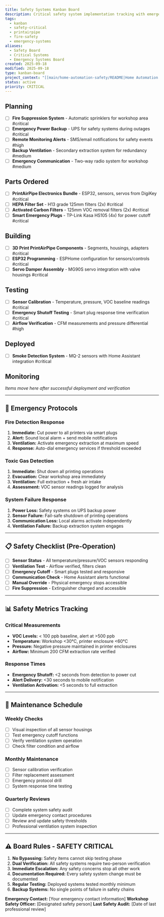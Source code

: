 ```yaml
---
title: Safety Systems Kanban Board
description: Critical safety system implementation tracking with emergency protocols
tags:
  - kanban
  - safety-critical
  - printairpipe
  - fire-safety
  - emergency-systems
aliases:
  - Safety Board
  - Critical Systems
  - Emergency Systems Board
created: 2025-09-18
modified: 2025-09-18
type: kanban-board
project_context: "[[main/home-automation-safety/README|Home Automation Project]]"
status: active
priority: CRITICAL
---
```


## Planning

- [ ] **Fire Suppression System** - Automatic sprinklers for workshop area #critical
- [ ] **Emergency Power Backup** - UPS for safety systems during outages #critical
- [ ] **Remote Monitoring Alerts** - SMS/email notifications for safety events #high
- [ ] **Backup Ventilation** - Secondary extraction system for redundancy #medium
- [ ] **Emergency Communication** - Two-way radio system for workshop #medium

## Parts Ordered

- [ ] **PrintAirPipe Electronics Bundle** - ESP32, sensors, servos from DigiKey #critical
- [ ] **HEPA Filter Set** - H13 grade 125mm filters (2x) #critical
- [ ] **Activated Carbon Filters** - 125mm VOC removal filters (2x) #critical
- [ ] **Smart Emergency Plugs** - TP-Link Kasa HS105 (4x) for power cutoff #critical

## Building

- [ ] **3D Print PrintAirPipe Components** - Segments, housings, adapters #critical
- [ ] **ESP32 Programming** - ESPHome configuration for sensors/controls #critical
- [ ] **Servo Damper Assembly** - MG90S servo integration with valve housings #critical

## Testing

- [ ] **Sensor Calibration** - Temperature, pressure, VOC baseline readings #critical
- [ ] **Emergency Shutoff Testing** - Smart plug response time verification #critical
- [ ] **Airflow Verification** - CFM measurements and pressure differential #high

## Deployed

- [ ] **Smoke Detection System** - MQ-2 sensors with Home Assistant integration #critical

## Monitoring

*Items move here after successful deployment and verification*

***

## 🚨 Emergency Protocols

### **Fire Detection Response**
1. **Immediate:** Cut power to all printers via smart plugs
2. **Alert:** Sound local alarm + send mobile notifications  
3. **Ventilation:** Activate emergency extraction at maximum speed
4. **Response:** Auto-dial emergency services if threshold exceeded

### **Toxic Gas Detection**
1. **Immediate:** Shut down all printing operations
2. **Evacuation:** Clear workshop area immediately
3. **Ventilation:** Full extraction + fresh air intake
4. **Assessment:** VOC sensor readings logged for analysis

### **System Failure Response** 
1. **Power Loss:** Safety systems on UPS backup power
2. **Sensor Failure:** Fail-safe shutdown of printing operations
3. **Communication Loss:** Local alarms activate independently
4. **Ventilation Failure:** Backup extraction system engages

***

## 📋 Safety Checklist (Pre-Operation)

- [ ] **Sensor Status** - All temperature/pressure/VOC sensors responding
- [ ] **Ventilation Test** - Airflow verified, filters clean
- [ ] **Emergency Cutoff** - Smart plugs tested and responsive
- [ ] **Communication Check** - Home Assistant alerts functional
- [ ] **Manual Override** - Physical emergency stops accessible
- [ ] **Fire Suppression** - Extinguisher charged and accessible

***

## 📊 Safety Metrics Tracking

### **Critical Measurements**
- **VOC Levels:** < 100 ppb baseline, alert at >500 ppb
- **Temperature:** Workshop <30°C, printer enclosure <60°C  
- **Pressure:** Negative pressure maintained in printer enclosures
- **Airflow:** Minimum 200 CFM extraction rate verified

### **Response Times**
- **Emergency Shutoff:** <2 seconds from detection to power cut
- **Alert Delivery:** <30 seconds to mobile notification
- **Ventilation Activation:** <5 seconds to full extraction

***

## 🔧 Maintenance Schedule

### **Weekly Checks**
- [ ] Visual inspection of all sensor housings
- [ ] Test emergency cutoff functions
- [ ] Verify ventilation system operation
- [ ] Check filter condition and airflow

### **Monthly Maintenance** 
- [ ] Sensor calibration verification
- [ ] Filter replacement assessment
- [ ] Emergency protocol drill
- [ ] System response time testing

### **Quarterly Reviews**
- [ ] Complete system safety audit
- [ ] Update emergency contact procedures  
- [ ] Review and update safety thresholds
- [ ] Professional ventilation system inspection

***

## ⚠️ Board Rules - SAFETY CRITICAL

1. **No Bypassing:** Safety items cannot skip testing phase
2. **Dual Verification:** All safety systems require two-person verification
3. **Immediate Escalation:** Any safety concerns stop all other work
4. **Documentation Required:** Every safety system change must be documented
5. **Regular Testing:** Deployed systems tested monthly minimum
6. **Backup Systems:** No single points of failure in safety chains

**Emergency Contact:** [Your emergency contact information]
**Workshop Safety Officer:** [Designated safety person]
**Last Safety Audit:** [Date of last professional review]